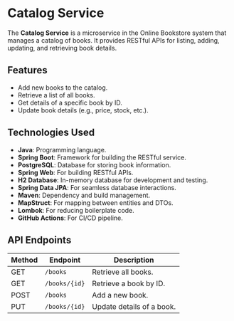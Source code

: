 # Catalog Service

The **Catalog Service** is a microservice in the Online Bookstore system that manages a catalog of books. It provides RESTful APIs for listing, adding, updating, and retrieving book details.

## Features

- Add new books to the catalog.
- Retrieve a list of all books.
- Get details of a specific book by ID.
- Update book details (e.g., price, stock, etc.).

## Technologies Used

- **Java**: Programming language.
- **Spring Boot**: Framework for building the RESTful service.
- **PostgreSQL**: Database for storing book information.
- **Spring Web**: For building RESTful APIs.
- **H2 Database**: In-memory database for development and testing.
- **Spring Data JPA**: For seamless database interactions.
- **Maven**: Dependency and build management.
- **MapStruct**: For mapping between entities and DTOs.
- **Lombok**: For reducing boilerplate code.
- **GitHub Actions**: For CI/CD pipeline.

## API Endpoints

| Method | Endpoint         | Description                |
|--------|------------------|----------------------------|
| GET    | `/books`         | Retrieve all books.        |
| GET    | `/books/{id}`    | Retrieve a book by ID.     |
| POST   | `/books`         | Add a new book.            |
| PUT    | `/books/{id}`    | Update details of a book.  |

